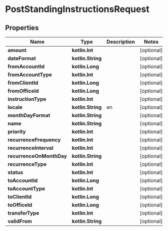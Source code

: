 
# PostStandingInstructionsRequest

## Properties
| Name | Type | Description | Notes |
| ------------ | ------------- | ------------- | ------------- |
| **amount** | **kotlin.Int** |  |  [optional] |
| **dateFormat** | **kotlin.String** |  |  [optional] |
| **fromAccountId** | **kotlin.Long** |  |  [optional] |
| **fromAccountType** | **kotlin.Int** |  |  [optional] |
| **fromClientId** | **kotlin.Long** |  |  [optional] |
| **fromOfficeId** | **kotlin.Long** |  |  [optional] |
| **instructionType** | **kotlin.Int** |  |  [optional] |
| **locale** | **kotlin.String** | en |  [optional] |
| **monthDayFormat** | **kotlin.String** |  |  [optional] |
| **name** | **kotlin.String** |  |  [optional] |
| **priority** | **kotlin.Int** |  |  [optional] |
| **recurrenceFrequency** | **kotlin.Int** |  |  [optional] |
| **recurrenceInterval** | **kotlin.Int** |  |  [optional] |
| **recurrenceOnMonthDay** | **kotlin.String** |  |  [optional] |
| **recurrenceType** | **kotlin.Int** |  |  [optional] |
| **status** | **kotlin.Int** |  |  [optional] |
| **toAccountId** | **kotlin.Long** |  |  [optional] |
| **toAccountType** | **kotlin.Int** |  |  [optional] |
| **toClientId** | **kotlin.Long** |  |  [optional] |
| **toOfficeId** | **kotlin.Long** |  |  [optional] |
| **transferType** | **kotlin.Int** |  |  [optional] |
| **validFrom** | **kotlin.String** |  |  [optional] |



